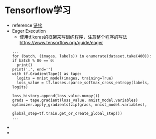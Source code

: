 # Tensorflow学习
- reference [链接](https://www.tensorflow.org/programmers_guide/)
- Eager Execution
  - 使用tf.keras的框架来写训练程序，注意整个程序的写法 https://www.tensorflow.org/guide/eager
  ```
  ...
  for (batch, (images, labels)) in enumerate(dataset.take(400)):
  if batch % 80 == 0:
    print()
  print('.', end='')
  with tf.GradientTape() as tape:
    logits = mnist_model(images, training=True)
    loss_value = tf.losses.sparse_softmax_cross_entropy(labels, logits)

  loss_history.append(loss_value.numpy())
  grads = tape.gradient(loss_value, mnist_model.variables)
  optimizer.apply_gradients(zip(grads, mnist_model.variables),
                            global_step=tf.train.get_or_create_global_step())
  ...
  ```
- 
- 

